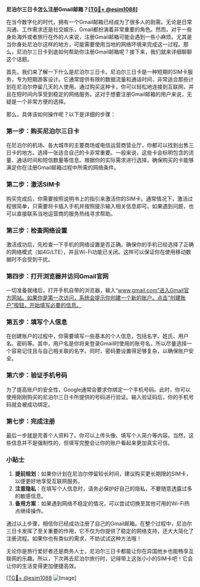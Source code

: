 **尼泊尔三日卡怎么注册Gmail邮箱？[[TG💪+ @esim1088](https://t.me/s/esim1088)]**

在当今数字化的时代，拥有一个Gmail邮箱已经成为了很多人的刚需。无论是日常沟通、工作需求还是社交娱乐，Gmail都扮演着非常重要的角色。然而，对于一些身处海外或者旅行在外的人来说，注册Gmail邮箱可能会遇到一些小麻烦。尤其是当你身处尼泊尔这样的地方，可能需要使用当地的网络环境来完成这一过程。那么，尼泊尔三日卡到底如何帮助你注册Gmail邮箱呢？接下来，我们就来详细聊聊这个话题。

首先，我们来了解一下什么是尼泊尔三日卡。尼泊尔三日卡是一种短期的SIM卡服务，专为短期游客设计。它通常提供有限的数据流量和通话时间，非常适合那些计划在尼泊尔停留几天的人使用。通过购买这种卡，你可以轻松地连接到互联网，并且在短时间内享受到稳定的网络服务。这对于想要注册Gmail邮箱的用户来说，无疑是一个非常方便的选择。

那么，具体该如何操作呢？以下是详细的步骤：

### 第一步：购买尼泊尔三日卡

在尼泊尔的机场、各大城市的主要商场或电信运营商营业厅，你都可以找到出售三日卡的地方。选择一张适合自己的卡非常重要。一般来说，这些卡会标明包含的流量、通话时间和短信数量等信息。根据你的实际需求进行选择，确保购买的卡能够满足你在注册Gmail邮箱过程中所需的网络条件。

### 第二步：激活SIM卡

购买完成后，你需要按照说明书上的指引来激活你的SIM卡。通常情况下，激活过程很简单，只需要将卡插入手机并按照提示输入相关信息即可。如果遇到问题，也可以直接联系当地运营商的服务热线寻求帮助。

### 第三步：检查网络设置

激活成功后，先检查一下手机的网络设置是否正确。确保你的手机已经选择了正确的网络模式（如4G/LTE），并且Wi-Fi功能已关闭。这样可以保证你在使用移动数据时不会受到干扰。

### 第四步：打开浏览器并访问Gmail官网

一切准备就绪后，打开手机自带的浏览器，输入“www.gmail.com”进入Gmail官方网站。如果你是第一次访问，系统会提示你创建一个新的账户。点击“创建账户”按钮，开始填写必要的信息。

### 第五步：填写个人信息

在创建账户的过程中，你需要填写一些基本的个人信息，包括名字、姓氏、用户名、密码等。其中，用户名是你将来登录Gmail时使用的账号名，所以尽量选择一个容易记住且与自己相关联的名字。同时，密码要设置得足够复杂，以确保账户安全。

### 第六步：验证手机号码

为了提高账户的安全性，Google通常会要求你绑定一个手机号码。此时，你可以使用刚刚购买的尼泊尔三日卡所提供的号码进行验证。输入验证码后，你的手机号码就会被成功绑定。

### 第七步：完成注册

最后一步就是完善个人资料了。你可以上传头像、填写个人简介等内容。当然，这些信息并不是强制性的，但填写完整会让你的账户看起来更加真实可信。

### 小贴士

1. **提前规划**：如果你计划在尼泊尔停留较长时间，建议购买更长期限的SIM卡，以便更好地享受互联网服务。
2. **注意隐私**：在填写个人信息时，请务必保护好自己的隐私，不要随意透露过多的敏感信息。
3. **备用方案**：如果遇到网络不稳定的情况，可以尝试切换至其他可用的Wi-Fi热点继续操作。

通过以上步骤，相信你已经成功注册了自己的Gmail邮箱。在整个过程中，尼泊尔三日卡发挥了至关重要的作用，它不仅为你提供了稳定的网络支持，还大大简化了注册流程。如果你也有类似的需求，不妨试试这种方法哦！

无论你是旅行爱好者还是商务人士，尼泊尔三日卡都能让你在异国他乡也能畅享互联网的乐趣。所以，下次再去尼泊尔旅行时，记得带上这张小小的SIM卡吧！它会让你的生活变得更加便捷高效。

[[TG💪+ @esim1088](https://t.me/s/esim1088) ![Image](https://i.postimg.cc/4NQfJmqS/Snipaste-2025-05-13-00-14-12.png)]